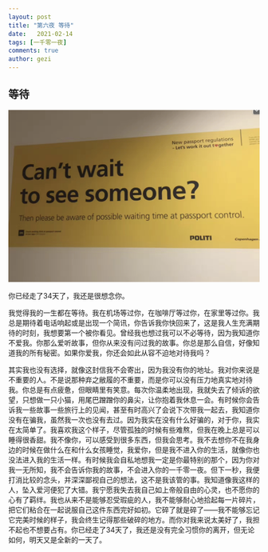 ```yaml
---
layout: post
title: "第六夜 等待"
date:   2021-02-14
tags: [一千零一夜]
comments: true
author: gezi
---
```


<!-- more -->

## 等待

![等待](https://github.com/geziblog/geziblog.github.io/blob/master/images/%E7%AD%89%E5%BE%85.png)

你已经走了34天了，我还是很想念你。

我觉得我的一生都在等待。我在机场等过你，在咖啡厅等过你，在家里等过你。我总是期待着电话响起或是出现一个简讯，你告诉我你快回来了，这是我人生充满期待的时刻，我想要第一个被你看见。曾经我也想过我可以不必等待，因为我知道你不爱我。你那么爱听故事，但你从来没有问过我的故事。你总是那么自信，好像知道我的所有秘密。如果你爱我，你还会如此从容不迫地对待我吗？

其实我也没有选择，就像这封信我不会寄出，因为我没有你的地址。我对你来说是不重要的人。不是说那种弃之敝履的不重要，而是你可以没有压力地真实地对待我。你总是有点疲惫，但眼睛里有笑意。每次你温柔地出现，我就失去了倾诉的欲望，只想做一只小猫，用尾巴蹭蹭你的鼻尖，让你抱着我休息一会。有时候你会告诉我一些故事一些旅行上的见闻，甚至有时高兴了会说下次带我一起去，我知道你没有在骗我，虽然我一次也没有去过。因为我实在没有什么好骗的，对于你，我实在太简单了。我喜欢我这个样子，尽管孤独的时候有些难熬，但我在晚上总是可以睡得很香甜。我不像你，可以感受到很多东西，但我会思考。我不去想你不在我身边的时候在做什么在和什么女孩睡觉，我爱你，但是我不进入你的生活，就像你也没法进入我的生活一样。有时候我会自私地想我一定是你最特别的那个，因为你对我一无所知，我不会告诉你我的故事，不会进入你的一千零一夜。但下一秒，我便打消比较的念头，并深深鄙视自己的想法，这不是我该管的事。我知道像我这样的人，坠入爱河便犯了大错。我宁愿我失去我自己如上帝般自由的心灵，也不愿你的心有了羁绊。我也从来不是能够忍受瑕疵的人，我不能够耐心地拾起每一片碎片，把它们粘合在一起说服自己这件东西完好如初。它碎了就是碎了——我不能够忘记它完美时候的样子，我会终生记得那些破碎的地方。而你对我来说太美好了，我担不起也不想要占有。你已经走了34天了，我还是没有完全习惯你的离开，但无论如何，明天又是全新的一天了。

